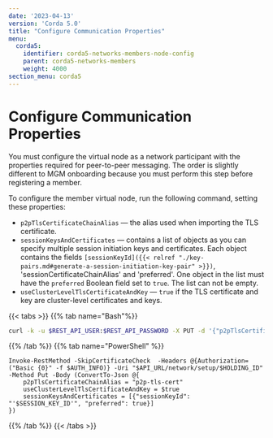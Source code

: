 ```yaml
---
date: '2023-04-13'
version: 'Corda 5.0'
title: "Configure Communication Properties"
menu:
  corda5:
    identifier: corda5-networks-members-node-config
    parent: corda5-networks-members
    weight: 4000
section_menu: corda5
---
```


# Configure Communication Properties

You must configure the virtual node as a network participant with the properties required for peer-to-peer messaging. The order is slightly different to MGM onboarding because you must perform this step before registering a member.

To configure the member virtual node, run the following command, setting these properties: 

* `p2pTlsCertificateChainAlias` — the alias used when importing the TLS certificate.
* `sessionKeysAndCertificates` — contains a list of objects as you can specify multiple session initiation keys and certificates. Each object contains the fields `[sessionKeyId]({{< relref "./key-pairs.md#generate-a-session-initiation-key-pair" >}})`, 'sessionCertificateChainAlias' and 'preferred'. One object in the list must have the `preferred` Boolean field set to `true`. The list can not be empty. 
* `useClusterLevelTlsCertificateAndKey` — `true` if the TLS certificate and key are cluster-level certificates and keys.

{{< tabs >}}
{{% tab name="Bash"%}}
```bash
curl -k -u $REST_API_USER:$REST_API_PASSWORD -X PUT -d '{"p2pTlsCertificateChainAlias": "p2p-tls-cert", "useClusterLevelTlsCertificateAndKey": true, "sessionKeysAndCertificates": [{"sessionKeyId": "'$SESSION_KEY_ID'", "preferred": true}]}' $API_URL/network/setup/$HOLDING_ID
```
{{% /tab %}}
{{% tab name="PowerShell" %}}
```shell
Invoke-RestMethod -SkipCertificateCheck  -Headers @{Authorization=("Basic {0}" -f $AUTH_INFO)} -Uri "$API_URL/network/setup/$HOLDING_ID" -Method Put -Body (ConvertTo-Json @{
    p2pTlsCertificateChainAlias = "p2p-tls-cert"
    useClusterLevelTlsCertificateAndKey = $true
    sessionKeysAndCertificates = [{"sessionKeyId": "'$SESSION_KEY_ID'", "preferred": true}]
})
```
{{% /tab %}}
{{< /tabs >}}